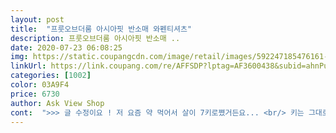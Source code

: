 ```yaml
---
layout: post 
title:  "프룻오브더룸 아시아핏 반소매 와펜티셔츠" 
description: 프룻오브더룸 아시아핏 반소매 ..
date: 2020-07-23 06:08:25 
img: https://static.coupangcdn.com/image/retail/images/592247185476161-af83ecab-d5d1-4aca-9b04-50bdf8a10dcd.jpg 
linkUrl: https://link.coupang.com/re/AFFSDP?lptag=AF3600438&subid=ahnPublicAsk&pageKey=1406801262&itemId=2442456955&vendorItemId=70424347690&traceid=V0-113-967da8a5a0d7a0c0 
categories: [1002] 
color: 03A9F4 
price: 6730 
author: Ask View Shop 
cont:  ">>> 글 수정이요 ! 저 요즘 약 먹어서 살이 7키로쪘거든요... <br/> 키는 그대로고 163에 몸무게 55키로 찍으니까 XS 티셔츠 몸통 부분이 좀 타이트해요... <br/>... <br/>.<br/> 그 전에 생각해보니 48일때도 팔은 핏 여유있는데 몸이 좀 타이트하다 싶긴했는데 지금은 진짜 최고 타이트 ㅋㅋㅋㅋㅋ S로 다시 사려구요... <br/> 다이어트 오늘부터 시작인데 그 사이에 XS은 부끄러워서 못입겠어요.<br/> 눈물 ㅋㅋㅋㅋㅋㅋ 참고하셔요 ! ㅠ.<br/>ㅠ<br/>같은 라인으로<br/>기장 더 긴거 원하시면 레귤러핏 보셔요ㅎ<br/>기장이 짧고 몸통이 넓은 듯 해요<br/>깔끔하고 질이 좋아요<br/>말도 안되는 퀄리티 티셔츠예요 닥구 추천이요 !<br/>사이즈표 보니 아시안 핏이 좀 더<br/>아시안핏과 레귤러 핏이 있던데<br/>아주 낯이 익은 로고라 뭘까 이게.<br/>.<br/> 어디서 봤지 싶었는데 아주 아주 옛날 학생 시절(박스티 입던)에 우연히 샀다가 미치게 짱짱하고 괜찮아서 잘입었던 옷인거 있죠.<br/>.<br/>?????<br/>얇은 티는 아니에요<br/>여름옷은 해마다 새로 사는 편이라 비싼 제품으로 안사는데, 올해 처음 여기서 구매해보고 반했습니다,, 가격이 너무 착해서 처음에 반신반의하면서 봤는데 후기가 넘 좋아서 한번 사봤는데 와,, 소재도 싼티 1도 안나고 왼쪽 팔에 박힌 알록달록한 과일와펜도 너무너무 귀여워요! 근데 한가지 아쉬운건 같은 제품, 같은 사이즈(M)으로 흰 색도 구매했는데 검정은 길이가 저한테 딱 좋은데(본인 158.<br/> 딱 엉덩이 반쯤 덮는 예쁜 오버핏 기장입니닷) 흰색은 길이감이 더 길더라구요.<br/>.<br/>ㅜㅜ 편하게 오버핏으로 입으려고 산건데 좀 아줌마 핏 같아져서 그냥 바지안에 넣어입고 다니고 있습니다,, 사이즈 같은 M사이즈인데 왜 다르죠,,,ㅠㅠ! 흰색을 더 자주입는편인데 길이가 조금 아쉬웠습니닷,, 하지만 이걸 커버칠정도로 가성비랑 퀄리티가 좋기때문에,, 앞으로 자주 애용하겠습니다ㅠ 사라지지 말아주세요,,,<br/>저는 편하게 입고 싶어서 아시안핏으로 골라 샀어요<br/>정사이즈보다 더 크게 사시면 낭패볼 듯요ㅋㅋㅋ<br/>지금은 더욱 면수 부드럽고 시원하고 편해서 잠옷용으로 딱이라 아직도 갖고 있던 티셔츠의 로고였어요.<br/>.<br/> 너무 소름끼쳐요.<br/>.<br/> 17년이나 안 버린 저도 소름끼치고 17년이나 옷정리 틈에서 살아남은 이 티셔츠도 소름끼치네요.<br/>.<br/> 최고.<br/>.<br/>♡<br/>키는 163에 48키로 정도고 어깨랑 체격도 있는 편인데 S는 어깨가 너무 넓었어서 다시 XS로 시켰어요 ! 넘나 핏 좋아서 다른 색도 시킵니다요 ♡<br/>흰 검 남 빼고 올 품절이던데 재입고 얼른 부탁드려용 닥구(닥치고구매^^) 예정이라고요.<br/>.<br/>♡ 앞으로도 17년 아니고 777년 넘게 흥하세요 ♡<br/>" 
---
```

